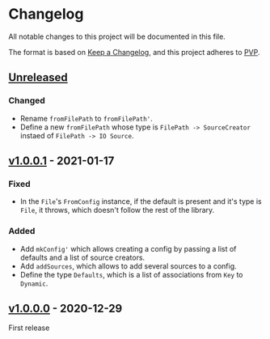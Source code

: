 # Changelog
All notable changes to this project will be documented in this file.

The format is based on [Keep a Changelog](https://keepachangelog.com/en/1.0.0/),
and this project adheres to [PVP](https://pvp.haskell.org/).

## [Unreleased]

### Changed

* Rename `fromFilePath` to `fromFilePath'`.
* Define a new `fromFilePath` whose type is `FilePath -> SourceCreator` instaed of `FilePath -> IO Source`.

## [v1.0.0.1] - 2021-01-17

### Fixed

* In the `File`'s `FromConfig` instance, if the default is present and it's type
is `File`, it throws, which doesn't follow the rest of the library.

### Added

* Add `mkConfig'` which allows creating a config by passing a list of defaults and
a list of source creators.
* Add `addSources`, which allows to add several sources to a config.
* Define the type `Defaults`, which is a list of associations from `Key` to
`Dynamic`.

## [v1.0.0.0] - 2020-12-29

First release

[Unreleased]: https://github.com/ludat/conferer/compare/conferer_v1.0.0.0...HEAD
[v1.0.0.0]: https://github.com/ludat/conferer/releases/tag/v0.0.0.0...conferer_v1.0.0.0
[v1.0.0.1]: https://github.com/ludat/conferer/releases/tag/conferer_v1.0.0.0...conferer_v1.0.0.1
